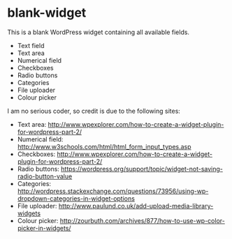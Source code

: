 # blank-widget

This is a blank WordPress widget containing all available fields.

- Text field
- Text area
- Numerical field
- Checkboxes
- Radio buttons
- Categories
- File uploader
- Colour picker

I am no serious coder, so credit is due to the following sites:

- Text area: http://www.wpexplorer.com/how-to-create-a-widget-plugin-for-wordpress-part-2/
- Numerical field: http://www.w3schools.com/html/html_form_input_types.asp
- Checkboxes: http://www.wpexplorer.com/how-to-create-a-widget-plugin-for-wordpress-part-2/
- Radio buttons: https://wordpress.org/support/topic/widget-not-saving-radio-button-value
- Categories: http://wordpress.stackexchange.com/questions/73956/using-wp-dropdown-categories-in-widget-options
- File uploader: http://www.paulund.co.uk/add-upload-media-library-widgets
- Colour picker: http://zourbuth.com/archives/877/how-to-use-wp-color-picker-in-widgets/
